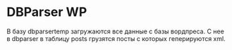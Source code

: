 # DBParser WP

В базу dbparsertemp загружаются все данные с базы вордпреса.
С нее в dbparser в таблицу posts грузятся посты с которых геперируются xml.
